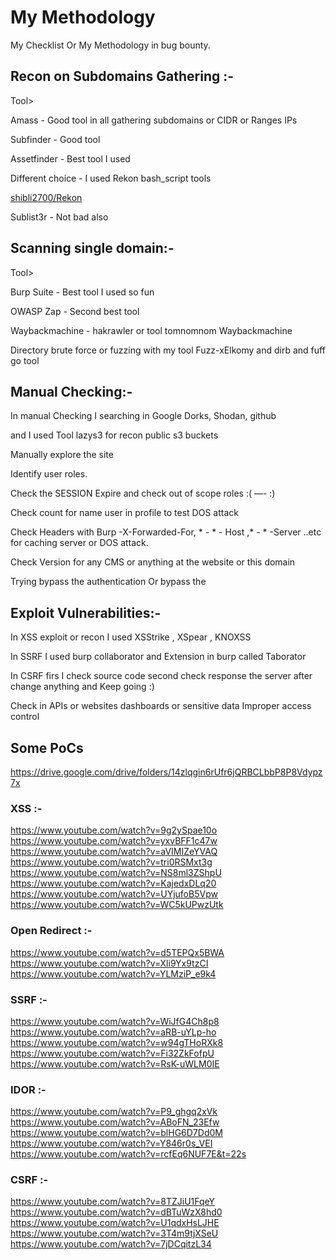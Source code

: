 # My Methodology

My Checklist Or My Methodology in bug bounty.

## Recon on Subdomains Gathering :-

Tool>

Amass - Good tool in all gathering subdomains or CIDR or Ranges IPs

Subfinder - Good tool

Assetfinder - Best tool I used

Different choice - I used Rekon bash_script tools

[shibli2700/Rekon](https://github.com/shibli2700/Rekon)

Sublist3r - Not bad also

## Scanning single domain:-

Tool>

Burp Suite - Best tool I used so fun

OWASP Zap - Second best tool

Waybackmachine - hakrawler or tool tomnomnom Waybackmachine

Directory brute force or fuzzing with my tool Fuzz-xElkomy and dirb and fuff go tool

## Manual Checking:-

In manual Checking I searching in Google Dorks, Shodan, github 

and I used Tool lazys3 for recon public s3 buckets

Manually explore the site

Identify user roles.

Check the SESSION Expire and check out of scope roles :( —- :)

Check count for name user in profile to test DOS attack

Check Headers with Burp -X-Forwarded-For, * *-* * - Host ,* - * -Server ..etc for caching server or DOS attack.

Check Version for any CMS or anything at the website or this domain 

Trying bypass the authentication Or bypass the 

## Exploit Vulnerabilities:-

In XSS exploit or recon I used XSStrike , XSpear , KNOXSS

In SSRF I used burp collaborator and Extension in burp called Taborator

In CSRF firs I check source code second check response the server after change anything and Keep going :)

Check in APIs or websites dashboards or sensitive data Improper access control

## Some PoCs
https://drive.google.com/drive/folders/14zlqgin6rUfr6jQRBCLbbP8P8Vdypz7x

  ### XSS :-
  
   https://www.youtube.com/watch?v=9g2ySpae10o
   https://www.youtube.com/watch?v=yxvBFF1c47w
   https://www.youtube.com/watch?v=aVIMIZeYVAQ
   https://www.youtube.com/watch?v=tri0RSMxt3g
   https://www.youtube.com/watch?v=NS8ml3ZShpU
   https://www.youtube.com/watch?v=KajedxDLq20
   https://www.youtube.com/watch?v=UYjufoB5Vpw
   https://www.youtube.com/watch?v=WC5kUPwzUtk
  
  ### Open Redirect :-
   https://www.youtube.com/watch?v=d5TEPQx5BWA
   https://www.youtube.com/watch?v=Xli9Yx9tzCI
   https://www.youtube.com/watch?v=YLMziP_e9k4
   
   
  ### SSRF :-
   https://www.youtube.com/watch?v=WiJfG4Ch8p8
   https://www.youtube.com/watch?v=aRB-uYLp-ho
   https://www.youtube.com/watch?v=w94gTHoRXk8
   https://www.youtube.com/watch?v=Fi32ZkFofpU
   https://www.youtube.com/watch?v=RsK-uWLM0IE
   
  ### IDOR :-
   https://www.youtube.com/watch?v=P9_ghgq2xVk
   https://www.youtube.com/watch?v=ABoFN_23Efw
   https://www.youtube.com/watch?v=blHG6D7Dd0M
   https://www.youtube.com/watch?v=Y846r0s_VEI
   https://www.youtube.com/watch?v=rcfEq6NUF7E&t=22s
   
  ### CSRF :-
   https://www.youtube.com/watch?v=8TZJiU1FqeY
   https://www.youtube.com/watch?v=dBTuWzX8hd0
   https://www.youtube.com/watch?v=U1qdxHsLJHE
   https://www.youtube.com/watch?v=3T4m9tjXSeU
   https://www.youtube.com/watch?v=7jDCqitzL34
   
   
